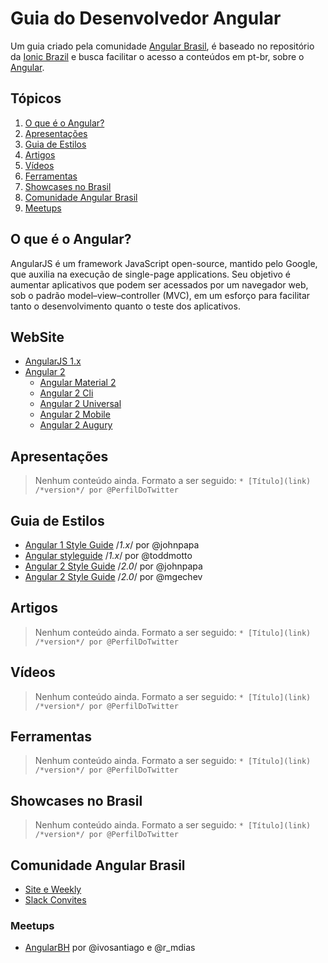 # Guia do Desenvolvedor Angular
Um guia criado pela comunidade [Angular Brasil](https://angularjsbrasil.com.br), é baseado no repositório da [Ionic Brazil](https://github.com/IonicBrazil/guia-do-desenvolvedor) e busca facilitar o acesso a conteúdos em pt-br, sobre o [Angular](http://angular.io/).

## Tópicos

  1. [O que é o Angular?](#o-que-é-o-angular)
  2. [Apresentações](#apresentações)
  3. [Guia de Estilos](#guia-de-estilos)  
  4. [Artigos](#artigos)
  5. [Vídeos](#vídeos)
  6. [Ferramentas](#ferramentas)
  7. [Showcases no Brasil](#showcases-no-brasil)
  8. [Comunidade Angular Brasil](#comunidade-angular-brasil)
  9. [Meetups](#meetups)

## O que é o Angular?
AngularJS é um framework JavaScript open-source, mantido pelo Google, que auxilia na execução de single-page applications. Seu objetivo é aumentar aplicativos que podem ser acessados por um navegador web, sob o padrão model–view–controller (MVC), em um esforço para facilitar tanto o desenvolvimento quanto o teste dos aplicativos.

## WebSite
* [AngularJS 1.x](https://angularjs.org/)
* [Angular 2](https://angular.io/)
	* [Angular Material 2](https://material.angular.io/)
	* [Angular 2 Cli](https://cli.angular.io/)
	* [Angular 2 Universal](https://universal.angular.io/)
	* [Angular 2 Mobile](https://mobile.angular.io/)
	* [Angular 2 Augury](https://augury.angular.io/)

## Apresentações

> Nenhum conteúdo ainda. Formato a ser seguido:
> ```* [Título](link) /*version*/ por @PerfilDoTwitter```

## Guia de Estilos
* [Angular 1 Style Guide](https://github.com/johnpapa/angular-styleguide/blob/master/a1/README.md) /*1.x*/ por @johnpapa
* [Angular styleguide](https://github.com/toddmotto/angular-styleguide) /*1.x*/ por @toddmotto
* [Angular 2 Style Guide](https://github.com/johnpapa/angular-styleguide/tree/master/a2) /*2.0*/ por @johnpapa
* [Angular 2 Style Guide](https://mgechev.github.io/angular2-style-guide) /*2.0*/ por @mgechev

## Artigos

> Nenhum conteúdo ainda. Formato a ser seguido:
> ```* [Título](link) /*version*/ por @PerfilDoTwitter```

## Vídeos

> Nenhum conteúdo ainda. Formato a ser seguido:
> ```* [Título](link) /*version*/ por @PerfilDoTwitter```

## Ferramentas

> Nenhum conteúdo ainda. Formato a ser seguido:
> ```* [Título](link) /*version*/ por @PerfilDoTwitter```

## Showcases no Brasil

> Nenhum conteúdo ainda. Formato a ser seguido:
> ```* [Título](link) /*version*/ por @PerfilDoTwitter```

## Comunidade Angular Brasil

* [Site e Weekly](http://angularjsbrasil.com.br)
* [Slack Convites](http://angularbrasil.herokuapp.com)

### Meetups

* [AngularBH](http://www.meetup.com/AngularJS-BH/) por @ivosantiago e @r_mdias
